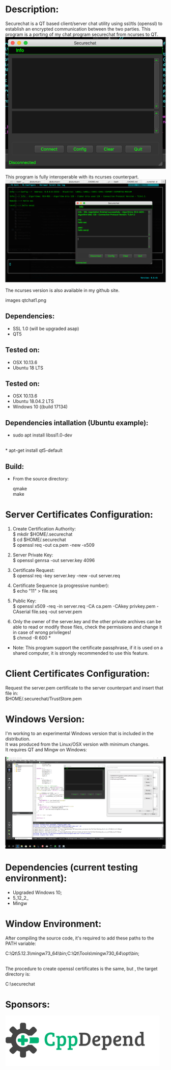 Description:
============

Securechat is a QT based client/server chat utility  using  ssl/tls (openssl) to establish an encrypted communication between the two parties. This program is a porting of my chat program securechat from ncurses to QT. <BR>
![alt text](images/qtchat1.png "securechat_qt")

This program is fully interoperable with its ncurses counterpart.<BR>
![alt text](images/qtchat2.png "securechat_qt with securechat")

The ncurses version is also available in my github site.

images qtchat1.png


Dependencies:
-------------

- SSL 1.0 (will be upgraded asap) <BR>
- QT5 <BR>

Tested on:
----------

- OSX 10.13.6
- Ubuntu 18 LTS

Tested on:
----------

- OSX 10.13.6
- Ubuntu 18.04.2 LTS
- Windows 10 ((build 17134)

Dependencies intallation (Ubuntu example):
------------------------------------------

* sudo apt install libssl1.0-dev<BR>
<BR>
* apt-get install qt5-default<BR>


Build:
------

* From the source directory:

   qmake<BR>
   make<BR>

Server Certificates Configuration:
==================================

1. Create Certification Authority:<BR>
$ mkdir $HOME/.securechat <BR>
$ cd $HOME/.securechat <BR>
$ openssl req -out ca.pem -new -x509<BR>

2. Server Private Key:<BR>
$ openssl genrsa -out server.key 4096<BR>

3. Certificate Request:<BR>
$ openssl req -key server.key -new -out server.req<BR>

4. Certificate Sequence (a progressive number): <BR>
$ echo "11" > file.seq<BR>

5. Public Key:<BR>
$ openssl x509 -req -in server.req -CA ca.pem -CAkey privkey.pem -CAserial file.seq -out server.pem

5. Only the owner of the server.key and the other private archives can be able to read or modify those files, check the permissions and change it in case of wrong privileges!<BR>
$ chmod -R 600 * <BR>

* Note: This program support the certificate passphrase, if it is used on a shared computer, it is strongly recommended to use this feature. 

Client Certificates Configuration:
==================================

Request the server.pem certificate to the server counterpart and insert that file in:<BR>
$HOME/.securechat/TrustStore.pem <BR>


Windows Version:
================

I'm working to an experimental Windows version that is included in the distribution.<BR>
It was produced from the Linux/OSX version with minimum changes.<BR>
It requires QT and Mingw on Windows:<BR>

![alt text](images/windows_ver.png "securechat_qt, Windows version")

Dependencies (current testing environment):
============================================

- Upgraded Windows 10;
- 5_12_2_
- Mingw


Window Environment:
==================

After compiling the source code, it's required to add these paths to the PATH variable:<BR>

C:\Qt\5.12.3\mingw73_64\bin;C:\Qt\Tools\mingw730_64\opt\bin;

<BR>The procedure to create openssl certificates is the same, but , the target directory is: <BR>

C:\securechat

Sponsors:
=========

<a href="https://www.cppdepend.com">![alt text](images/cppdepend.png "Cppdepend")<BR>

